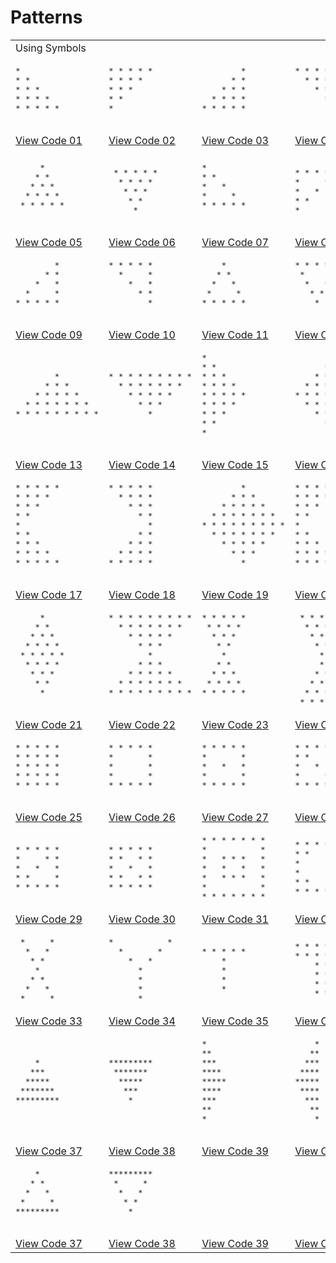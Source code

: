 # Patterns
<table>
  <tbody>
    <tr>
      <td colspan=4>Using Symbols</td>
    </tr>
    <tr>
      <td><pre>
* 
* *
* * *
* * * *
* * * * *
      </pre></td>
      <td><pre>
* * * * *
* * * *
* * *
* *
*
      </pre></td>
      <td><pre>
        *
      * *
    * * *
  * * * *
* * * * *
      </pre></td>
      <td><pre>
* * * * *
  * * * *
    * * *
      * *
        *
      </pre></td>
    </tr>
    <tr>
      <td ><a href="Symbols/01/">View Code 01</a></td>
      <td ><a href="Symbols/02/">View Code 02</a></td>
      <td ><a href="Symbols/03/">View Code 03</a></td>
      <td ><a href="Symbols/04/">View Code 04</a></td>
    </tr>
    <tr>
    <td><pre>
     *
    * *
   * * *
  * * * *
 * * * * *
    </pre></td>
    <td><pre> 
 * * * * * 
  * * * *
   * * *
    * *
     *
    </pre></td>
    <td><pre>
* 
* *
*   *
*     *
* * * * *
    </pre></td>
    <td><pre>
* * * * *
*     *
*   *
* *
* 
</pre></td>
    </tr>
    <tr>
      <td ><a href="Symbols/05/">View Code 05</a></td>
      <td ><a href="Symbols/06/">View Code 06</a></td>
      <td ><a href="Symbols/07/">View Code 07</a></td>
      <td ><a href="Symbols/08/">View Code 08</a></td>
    </tr>
    <tr>
      <td><pre>
        * 
      * *
    *   *
  *     *
* * * * *
      </pre></td>
      <td><pre>
* * * * *
  *     *
    *   *
      * *
        * 
      </pre></td>
      <td><pre>
    *
   * *
  *   *
 *     *
* * * * *
      </pre></td>
      <td><pre>
* * * * *
 *     *
  *   *
   * * 
    *
      </pre></td>
    </tr>
    <tr>
      <td ><a href="Symbols/09/">View Code 09</a></td>
      <td ><a href="Symbols/10/">View Code 10</a></td>
      <td ><a href="Symbols/11/">View Code 11</a></td>
      <td ><a href="Symbols/12/">View Code 12</a></td>
    </tr>
    <tr>
      <td><pre>
        *
      * * *
    * * * * *
  * * * * * * *
* * * * * * * * *
      </pre></td>
      <td><pre>
* * * * * * * * *
  * * * * * * * 
    * * * * *
      * * *
        *
      </pre></td>
      <td><pre>
*
* *
* * *
* * * *
* * * * *
* * * * 
* * *
* *
*
      </pre></td>
      <td><pre>
        *
      * *
    * * * 
  * * * *
* * * * * 
  * * * * 
    * * *
      * * 
        *
      </pre></td>
    </tr>
    <tr>
      <td ><a href="Symbols/13/">View Code 13</a></td>
      <td ><a href="Symbols/14/">View Code 14</a></td>
      <td ><a href="Symbols/15/">View Code 15</a></td>
      <td ><a href="Symbols/16/">View Code 16</a></td>
    </tr>
    <tr>
      <td><pre>
* * * * * 
* * * *   
* * * 
* *    
*       
* *  
* * * 
* * * * 
* * * * * 
      </pre></td>
      <td><pre>
* * * * *
  * * * *
    * * *
      * *
        *
      * *
    * * *
  * * * *
* * * * *
      </pre></td>
      <td><pre>
        *
      * * *
    * * * * *
  * * * * * * *
* * * * * * * * *
  * * * * * * * 
    * * * * *
      * * *
        *
      </pre></td>
      <td><pre>
* * * * * * * * *
* * * *   * * * *
* * *       * * *
* *           * *
*               *
* *           * *
* * *       * * *
* * * *   * * * *
* * * * * * * * *
      </pre></td>
    </tr>
    <tr>
      <td ><a href="Symbols/17/">View Code 17</a></td>
      <td ><a href="Symbols/18/">View Code 18</a></td>
      <td ><a href="Symbols/19/">View Code 19</a></td>
      <td ><a href="Symbols/20/">View Code 20</a></td>
    </tr>
    <tr>
      <td><pre>
     * 
    * *
   * * *
  * * * *
 * * * * *
  * * * *
   * * *
    * *
     *
      </pre></td>
      <td><pre>
* * * * * * * * *
  * * * * * * * 
    * * * * *
      * * *
        *
      * * *
    * * * * *
  * * * * * * *
* * * * * * * * *
      </pre></td>
      <td><pre>
* * * * *
 * * * * 
  * * *
   * *
    *
   * *
  * * *
 * * * *
* * * * *
      </pre></td>
      <td><pre>
 * * * * *
  * * * *
   * * *
    * *
     *
     *
    * *
   * * *
  * * * *
 * * * * *
</pre></td>
    </tr>
    <tr>
      <td ><a href="Symbols/21/">View Code 21</a></td>
      <td ><a href="Symbols/22/">View Code 22</a></td>
      <td ><a href="Symbols/23/">View Code 23</a></td>
      <td ><a href="Symbols/24/">View Code 24</a></td>
    </tr>
    <tr>
      <td><pre>
* * * * *
* * * * *
* * * * *
* * * * *
* * * * *
      </pre></td>
      <td><pre>
* * * * * 
*       *
*       *
*       *
* * * * *
      </pre></td>
      <td><pre>
* * * * *
*       *
*   *   *
*       *
* * * * *
      </pre></td>
      <td><pre>
* * * * *
* *     *
*   *   *
*     * *
* * * * *
      </pre></td>
    </tr>
    <tr>
      <td ><a href="Symbols/25/">View Code 25</a></td>
      <td ><a href="Symbols/26/">View Code 26</a></td>
      <td ><a href="Symbols/27/">View Code 27</a></td>
      <td ><a href="Symbols/28/">View Code 28</a></td>
    </tr>
    <tr>
<td><pre>
* * * * *
*     * *
*   *   *
* *     *
* * * * *
</pre></td>
<td><pre>
* * * * * 
* *   * *
*   *   *
* *   * *
* * * * *
</pre></td>
<td><pre>
* * * * * * * 
*           *
*   * * *   *
*   *   *   *
*   * * *   *
*           *
* * * * * * *
</pre></td>
<td><pre>
* * * * * * 
* *     * *
*         *
*         *
* *     * *
* * * * * *
</pre></td>
    </tr>
    <tr>
      <td ><a href="Symbols/29/">View Code 29</a></td>
      <td ><a href="Symbols/30/">View Code 30</a></td>
      <td ><a href="Symbols/31/">View Code 31</a></td>
      <td ><a href="Symbols/32/">View Code 32</a></td>
    </tr>
    <tr>
<td><pre>
 *     *
  *   *
   * *
    *
   * *
  *   *
 *     *
</pre></td>
<td><pre>
*           * 
  *       *
    *   *
      *
      *
      *
      *
</pre></td>
<td><pre>
* * * * * 
    *
    *
    *
    *
</pre></td>
<td><pre>
* * * * * *
* * * * * *
    * *
    * *
    * *
    * *
</pre></td>
    </tr>
    <tr>
      <td ><a href="Symbols/33/">View Code 33</a></td>
      <td ><a href="Symbols/34/">View Code 34</a></td>
      <td ><a href="Symbols/35/">View Code 35</a></td>
      <td ><a href="Symbols/36/">View Code 36</a></td>
    </tr>
    <tr>
      <td><pre>
    *
   ***
  *****
 *******
*********
      </pre></td>
      <td><pre>
*********
 *******
  *****
   ***
    *
      </pre></td>
    <td><pre>
*
**
*** 
****
*****
****
***
**
*
      </pre></td>
      <td><pre>
    *
   **
  *** 
 ****
*****
 ****
  ***
   **
    *
      </pre></td>
    </tr>
    <tr>
      <td ><a href="Symbols/37/">View Code 37</a></td>
      <td ><a href="Symbols/38/">View Code 38</a></td>
      <td ><a href="Symbols/39/">View Code 39</a></td>
      <td ><a href="Symbols/40/">View Code 40</a></td>
    </tr>
    <tr>
      <td><pre>
    *
   * *
  *   *
 *     *
*********
      </pre></td>
      <td><pre>
*********
 *     *
  *   *
   * *
    *
      </pre></td>
      <td><pre>
      </pre></td>
      <td><pre>
      </pre></td>
    </tr>
    <tr>
      <td ><a href="Symbols/41/">View Code 37</a></td>
      <td ><a href="Symbols/42/">View Code 38</a></td>
      <td ><a href="Symbols/43/">View Code 39</a></td>
      <td ><a href="Symbols/44/">View Code 40</a></td>
    </tr>
  </tbody>
</table>